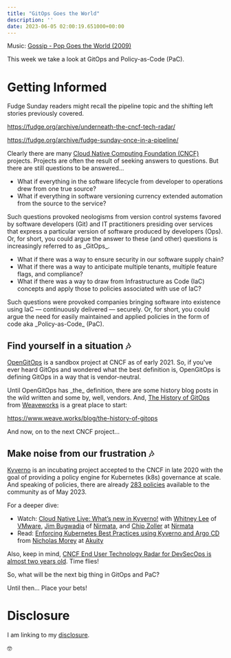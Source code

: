 ```yaml
---
title: "GitOps Goes the World"
description: ''
date: 2023-06-05 02:00:19.651000+00:00
---
```


 

Music: [Gossip - Pop Goes the World (2009)](https://www.youtube.com/watch?v=IFLWfj\_r7kY)

This week we take a look at GitOps and Policy-as-Code (PaC).

# Getting Informed

Fudge Sunday readers might recall the pipeline topic and the shifting left stories previously covered.

https://fudge.org/archive/underneath-the-cncf-tech-radar/

https://fudge.org/archive/fudge-sunday-once-in-a-pipeline/

Clearly there are many [Cloud Native Computing Foundation (CNCF)](https://cncf.io) projects. Projects are often the result of seeking answers to questions. But there are still questions to be answered...

- What if everything in the software lifecycle from developer to operations drew from one true source? 
- What if everything in software versioning currency extended automation from the source to the service?

Such questions provoked neologisms from version control systems favored by software developers (Git) and IT practitioners presiding over services that express a particular version of software produced by developers (Ops). Or, for short, you could argue the answer to these (and other) questions is increasingly referred to as \_GitOps\_.

- What if there was a way to ensure security in our software supply chain?
- What if there was a way to anticipate multiple tenants, multiple feature flags, and compliance?
- What if there was a way to draw from Infrastructure as Code (IaC) concepts and apply those to policies associated with use of IaC?

Such questions were provoked companies bringing software into existence using IaC — continuously delivered — securely. Or, for short, you could argue the need for easily maintained and applied policies in the form of code aka \_Policy-as-Code\_ (PaC).

## Find yourself in a situation 🎶

[OpenGitOps](https://opengitops.dev) is a sandbox project at CNCF as of early 2021. So, if you've ever heard GitOps and wondered what the best definition is, OpenGitOps is defining GitOps in a way that is vendor-neutral.

Until OpenGitOps has \_the\_ definition, there are some history blog posts in the wild written and some by, well, vendors. And, [The History of GitOps](https://www.weave.works/blog/the-history-of-gitops) from [Weaveworks](https://www.weave.works) is a great place to start:

https://www.weave.works/blog/the-history-of-gitops

And now, on to the next CNCF project...

## Make noise from our frustration 🎶

[Kyverno](https://www.cncf.io/projects/kyverno/) is an incubating project accepted to the CNCF in late 2020 with the goal of providing a policy engine for Kubernetes (k8s) governance at scale. And speaking of policies, there are already [283 policies](https://kyverno.io/policies/) available to the community as of May 2023.

For a deeper dive:

- Watch: [Cloud Native Live: What’s new in Kyverno!](https://www.cncf.io/online-programs/cloud-native-live-whats-new-in-kyverno/) with [Whitney Lee](https://www.linkedin.com/in/whitneylee/) of [VMware](https://tanzu.vmware.com/developer/tv/enlightning/47/), [Jim Bugwadia](https://www.linkedin.com/in/jimbugwadia/) of [Nirmata](https://nirmata.com/kyverno-enterprise/), and [Chip Zoller](https://www.linkedin.com/in/chipzoller/) at [Nirmata](https://nirmata.com/kyverno-oss/) 
- Read: [Enforcing Kubernetes Best Practices using Kyverno and Argo CD](https://akuity.io/blog/argo-cd-kyverno-best-practice-policies/) from [Nicholas Morey](https://www.linkedin.com/in/nicholas-morey/) at [Akuity](https://akuity.io)

Also, keep in mind, [CNCF End User Technology Radar for DevSecOps is almost two years old](https://radar.cncf.io/2021-09-devsecops). Time flies!

So, what will be the next big thing in GitOps and PaC?

Until then… Place your bets!

# Disclosure

I am linking to my [disclosure](https://jaycuthrell.com/disclosure/).

🤓
